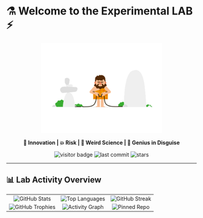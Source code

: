 # ⚗️ Welcome to the Experimental LAB ⚡
<p align="center">
  <img src="zzz.gif" width="320" alt="Animated chaos of genius" />
</p>

<p align="center">
  <b>🚀 Innovation | 💥 Risk | 🧪 Weird Science | 🤯 Genius in Disguise</b>
</p>

<p align="center">
  <img src="https://komarev.com/ghpvc/?username=SIADSiM&label=Lab%20Visitors&color=brightgreen&style=for-the-badge" alt="visitor badge" />
  <img src="https://img.shields.io/github/last-commit/SIADSiM/SIADSiM?style=for-the-badge&color=4caf50" alt="last commit" />
  <img src="https://img.shields.io/github/stars/SIADSiM/SIADSiM?style=for-the-badge&color=ffb300" alt="stars" />
</p>

---

## 📊 Lab Activity Overview

<table align="center" border="0" cellpadding="10" cellspacing="0">
  <tr align="center">
    <td>
      <img src="https://github-readme-stats.vercel.app/api?username=SIADSiM&show_icons=true&theme=default&hide_border=true&bg_color=FFFFFF" alt="GitHub Stats" />
    </td>
    <td>
      <img src="https://github-readme-stats.vercel.app/api/top-langs/?username=SIADSiM&layout=compact&theme=default&hide_border=true&bg_color=FFFFFF" alt="Top Languages" />
    </td>
    <td>
      <img src="https://streak-stats.demolab.com/?user=SIADSiM&theme=default&hide_border=true&background=FFFFFF" alt="GitHub Streak" />
    </td>
  </tr>
  <tr align="center">
    <td>
      <img src="https://github-profile-trophy.vercel.app/?username=SIADSiM&theme=flat&no-frame=true&no-bg=true" alt="GitHub Trophies" />
    </td>
    <td>
      <img src="https://github-readme-activity-graph.vercel.app/graph?username=SIADSiM&theme=github&hide_border=true" alt="Activity Graph" />
    </td>
    <td>
       <img src="https://github-readme-stats.vercel.app/api/pin/?username=SIADSiM&repo=SIADSiM&theme=default&hide_border=true&bg_color=FFFFFF" alt="Pinned Repo" />
    </td>
  </tr>
</table>
